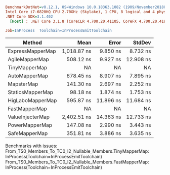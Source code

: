 ``` ini

BenchmarkDotNet=v0.12.1, OS=Windows 10.0.18363.1082 (1909/November2018Update/19H2)
Intel Core i7-6820HQ CPU 2.70GHz (Skylake), 1 CPU, 8 logical and 4 physical cores
.NET Core SDK=3.1.402
  [Host] : .NET Core 3.1.8 (CoreCLR 4.700.20.41105, CoreFX 4.700.20.41903), X64 RyuJIT

Job=InProcess  Toolchain=InProcessEmitToolchain  

```
|           Method |        Mean |     Error |    StdDev |
|----------------- |------------:|----------:|----------:|
| ExpressMapperMap | 1,018.87 ns |  9.850 ns |  8.732 ns |
|   AgileMapperMap |   508.12 ns |  9.927 ns | 12.908 ns |
|    TinyMapperMap |          NA |        NA |        NA |
|    AutoMapperMap |   678.45 ns |  8.907 ns |  7.895 ns |
|       MapsterMap |   141.30 ns |  2.697 ns |  2.252 ns |
|     StaticsMapperMap |    98.18 ns |  1.874 ns |  1.753 ns |
| HigLaboMapperMap |   595.87 ns | 11.896 ns | 11.684 ns |
|    FastMapperMap |          NA |        NA |        NA |
| ValueInjecterMap | 2,402.51 ns | 14.363 ns | 12.733 ns |
|   PowerMapperMap |   147.08 ns |  2.990 ns |  3.443 ns |
|    SafeMapperMap |   351.81 ns |  3.886 ns |  3.635 ns |

Benchmarks with issues:
  From_TS0_Members_To_TC0_I2_Nullable_Members.TinyMapperMap: InProcess(Toolchain=InProcessEmitToolchain)
  From_TS0_Members_To_TC0_I2_Nullable_Members.FastMapperMap: InProcess(Toolchain=InProcessEmitToolchain)
